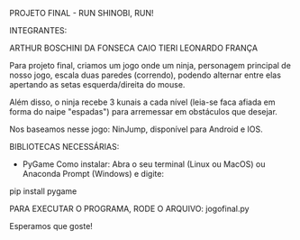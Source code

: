 PROJETO FINAL - RUN SHINOBI, RUN!

INTEGRANTES:

ARTHUR BOSCHINI DA FONSECA
CAIO TIERI
LEONARDO FRANÇA

Para projeto final, criamos um jogo onde um ninja, personagem principal de nosso jogo, escala duas paredes (correndo), podendo alternar entre elas apertando as setas esquerda/direita do mouse.

Além disso, o ninja recebe 3 kunais a cada nível (leia-se faca afiada em forma do naipe "espadas") para arremessar em obstáculos que desejar.

Nos baseamos nesse jogo: NinJump, disponível para Android e IOS.

BIBLIOTECAS NECESSÁRIAS:
- PyGame
Como instalar:
Abra o seu terminal (Linux ou MacOS) ou Anaconda Prompt (Windows) e digite:

pip install pygame


PARA EXECUTAR O PROGRAMA, RODE O ARQUIVO:
jogofinal.py

Esperamos que goste!

